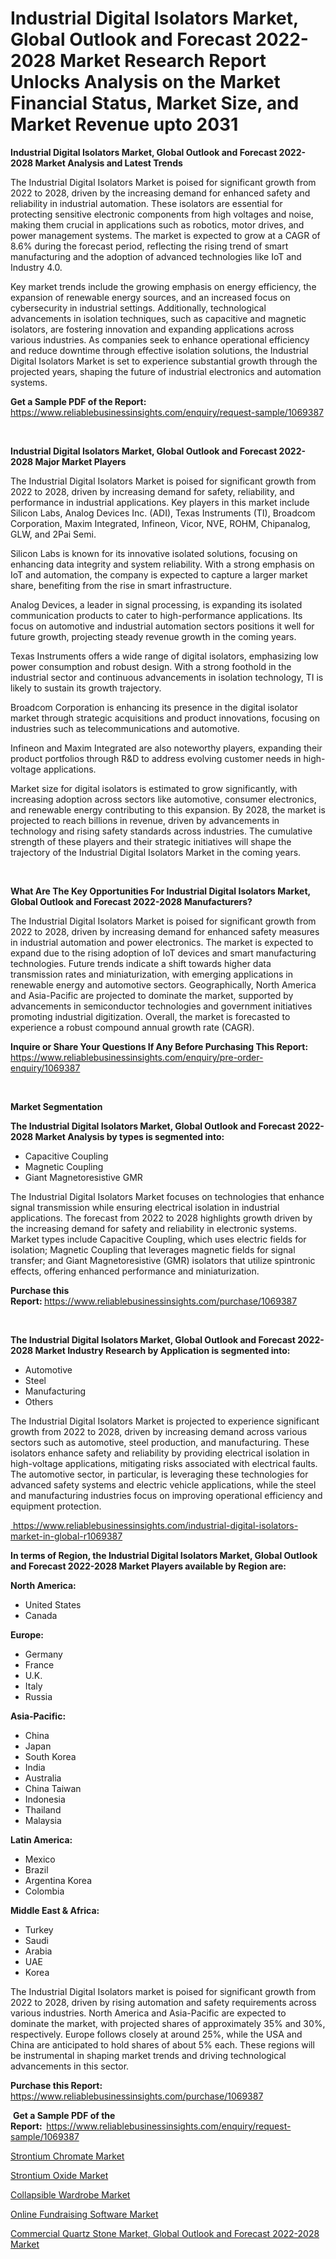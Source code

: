 <p><h1>Industrial Digital Isolators Market, Global Outlook and Forecast 2022-2028 Market Research Report Unlocks Analysis on the Market Financial Status, Market Size, and Market Revenue upto 2031</h1></p><p><strong>Industrial Digital Isolators Market, Global Outlook and Forecast 2022-2028 Market Analysis and Latest Trends</strong></p>
<p><p>The Industrial Digital Isolators Market is poised for significant growth from 2022 to 2028, driven by the increasing demand for enhanced safety and reliability in industrial automation. These isolators are essential for protecting sensitive electronic components from high voltages and noise, making them crucial in applications such as robotics, motor drives, and power management systems. The market is expected to grow at a CAGR of 8.6% during the forecast period, reflecting the rising trend of smart manufacturing and the adoption of advanced technologies like IoT and Industry 4.0.</p><p>Key market trends include the growing emphasis on energy efficiency, the expansion of renewable energy sources, and an increased focus on cybersecurity in industrial settings. Additionally, technological advancements in isolation techniques, such as capacitive and magnetic isolators, are fostering innovation and expanding applications across various industries. As companies seek to enhance operational efficiency and reduce downtime through effective isolation solutions, the Industrial Digital Isolators Market is set to experience substantial growth through the projected years, shaping the future of industrial electronics and automation systems.</p></p>
<p><strong>Get a Sample PDF of the Report:&nbsp;</strong> <a href="https://www.reliablebusinessinsights.com/enquiry/request-sample/1069387">https://www.reliablebusinessinsights.com/enquiry/request-sample/1069387</a></p>
<p>&nbsp;</p>
<p><strong>Industrial Digital Isolators Market, Global Outlook and Forecast 2022-2028 Major Market Players</strong></p>
<p><p>The Industrial Digital Isolators Market is poised for significant growth from 2022 to 2028, driven by increasing demand for safety, reliability, and performance in industrial applications. Key players in this market include Silicon Labs, Analog Devices Inc. (ADI), Texas Instruments (TI), Broadcom Corporation, Maxim Integrated, Infineon, Vicor, NVE, ROHM, Chipanalog, GLW, and 2Pai Semi.</p><p>Silicon Labs is known for its innovative isolated solutions, focusing on enhancing data integrity and system reliability. With a strong emphasis on IoT and automation, the company is expected to capture a larger market share, benefiting from the rise in smart infrastructure.</p><p>Analog Devices, a leader in signal processing, is expanding its isolated communication products to cater to high-performance applications. Its focus on automotive and industrial automation sectors positions it well for future growth, projecting steady revenue growth in the coming years.</p><p>Texas Instruments offers a wide range of digital isolators, emphasizing low power consumption and robust design. With a strong foothold in the industrial sector and continuous advancements in isolation technology, TI is likely to sustain its growth trajectory.</p><p>Broadcom Corporation is enhancing its presence in the digital isolator market through strategic acquisitions and product innovations, focusing on industries such as telecommunications and automotive.</p><p>Infineon and Maxim Integrated are also noteworthy players, expanding their product portfolios through R&D to address evolving customer needs in high-voltage applications. </p><p>Market size for digital isolators is estimated to grow significantly, with increasing adoption across sectors like automotive, consumer electronics, and renewable energy contributing to this expansion. By 2028, the market is projected to reach billions in revenue, driven by advancements in technology and rising safety standards across industries. The cumulative strength of these players and their strategic initiatives will shape the trajectory of the Industrial Digital Isolators Market in the coming years.</p></p>
<p>&nbsp;</p>
<p><strong>What Are The Key Opportunities For Industrial Digital Isolators Market, Global Outlook and Forecast 2022-2028 Manufacturers?</strong></p>
<p><p>The Industrial Digital Isolators Market is poised for significant growth from 2022 to 2028, driven by increasing demand for enhanced safety measures in industrial automation and power electronics. The market is expected to expand due to the rising adoption of IoT devices and smart manufacturing technologies. Future trends indicate a shift towards higher data transmission rates and miniaturization, with emerging applications in renewable energy and automotive sectors. Geographically, North America and Asia-Pacific are projected to dominate the market, supported by advancements in semiconductor technologies and government initiatives promoting industrial digitization. Overall, the market is forecasted to experience a robust compound annual growth rate (CAGR).</p></p>
<p><strong>Inquire or Share Your Questions If Any Before Purchasing This Report:</strong> <a href="https://www.reliablebusinessinsights.com/enquiry/pre-order-enquiry/1069387">https://www.reliablebusinessinsights.com/enquiry/pre-order-enquiry/1069387</a></p>
<p>&nbsp;</p>
<p><strong>Market Segmentation</strong></p>
<p><strong>The Industrial Digital Isolators Market, Global Outlook and Forecast 2022-2028 Market Analysis by types is segmented into:</strong></p>
<p><ul><li>Capacitive Coupling</li><li>Magnetic Coupling</li><li>Giant Magnetoresistive GMR</li></ul></p>
<p><p>The Industrial Digital Isolators Market focuses on technologies that enhance signal transmission while ensuring electrical isolation in industrial applications. The forecast from 2022 to 2028 highlights growth driven by the increasing demand for safety and reliability in electronic systems. Market types include Capacitive Coupling, which uses electric fields for isolation; Magnetic Coupling that leverages magnetic fields for signal transfer; and Giant Magnetoresistive (GMR) isolators that utilize spintronic effects, offering enhanced performance and miniaturization.</p></p>
<p><strong>Purchase this Report:&nbsp;</strong><a href="https://www.reliablebusinessinsights.com/purchase/1069387">https://www.reliablebusinessinsights.com/purchase/1069387</a></p>
<p>&nbsp;</p>
<p><strong>The Industrial Digital Isolators Market, Global Outlook and Forecast 2022-2028 Market Industry Research by Application is segmented into:</strong></p>
<p><ul><li>Automotive</li><li>Steel</li><li>Manufacturing</li><li>Others</li></ul></p>
<p><p>The Industrial Digital Isolators Market is projected to experience significant growth from 2022 to 2028, driven by increasing demand across various sectors such as automotive, steel production, and manufacturing. These isolators enhance safety and reliability by providing electrical isolation in high-voltage applications, mitigating risks associated with electrical faults. The automotive sector, in particular, is leveraging these technologies for advanced safety systems and electric vehicle applications, while the steel and manufacturing industries focus on improving operational efficiency and equipment protection.</p></p>
<p><a href="https://www.reliablebusinessinsights.com/industrial-digital-isolators-market-in-global-r1069387">&nbsp;https://www.reliablebusinessinsights.com/industrial-digital-isolators-market-in-global-r1069387</a></p>
<p><strong>In terms of Region, the Industrial Digital Isolators Market, Global Outlook and Forecast 2022-2028 Market Players available by Region are:</strong></p>
<p>
    <p> <strong> North America: </strong>
        <ul>
            <li>United States</li>
            <li>Canada</li>
        </ul>
        </p> 
    <p> <strong> Europe: </strong>
        <ul>
            <li>Germany</li>
            <li>France</li>
            <li>U.K.</li>
            <li>Italy</li>
            <li>Russia</li>
        </ul>
        </p> 
    <p> <strong> Asia-Pacific: </strong>
        <ul>
            <li>China</li>
            <li>Japan</li>
            <li>South Korea</li>
            <li>India</li>
            <li>Australia</li>
            <li>China Taiwan</li>
            <li>Indonesia</li>
            <li>Thailand</li>
            <li>Malaysia</li>
        </ul>
        </p> 
    <p> <strong> Latin America: </strong>
        <ul>
            <li>Mexico</li>
            <li>Brazil</li>
            <li>Argentina Korea</li>
            <li>Colombia</li>
        </ul>
        </p> 
    <p> <strong> Middle East & Africa: </strong>
        <ul>
            <li>Turkey</li>
            <li>Saudi</li>
            <li>Arabia</li>
            <li>UAE</li>
            <li>Korea</li>
        </ul>
    </p>
    </p>
<p><p>The Industrial Digital Isolators market is poised for significant growth from 2022 to 2028, driven by rising automation and safety requirements across various industries. North America and Asia-Pacific are expected to dominate the market, with projected shares of approximately 35% and 30%, respectively. Europe follows closely at around 25%, while the USA and China are anticipated to hold shares of about 5% each. These regions will be instrumental in shaping market trends and driving technological advancements in this sector.</p></p>
<p><strong>Purchase this Report: </strong><a href="https://www.reliablebusinessinsights.com/purchase/1069387">https://www.reliablebusinessinsights.com/purchase/1069387</a></p>
<p>&nbsp;<strong>Get a Sample PDF of the Report:&nbsp;&nbsp;</strong><a href="https://www.reliablebusinessinsights.com/enquiry/request-sample/1069387">https://www.reliablebusinessinsights.com/enquiry/request-sample/1069387</a></p>
<p><strong></strong></p>
<p><p><a href="https://issuu.com/reportprime-2/docs/strontium-chromate-market-size-2030_964bc29f5d4c05">Strontium Chromate Market</a></p><p><a href="https://issuu.com/reportprime-2/docs/strontium-oxide-market-size-2030.pp_a83c97bdd815a7">Strontium Oxide Market</a></p><p><a href="https://medium.com/@rania98r2024/the-collapsible-wardrobe-market-research-report-provides-an-in-depth-and-up-to-date-analysis-of-a2255725d76c">Collapsible Wardrobe Market</a></p><p><a href="https://www.linkedin.com/pulse/exploring-online-fundraising-software-market-dynamics-revenue-9cmzf?trackingId=R3zMbQ%2BqQ6COhPxM8Y9yLg%3D%3D">Online Fundraising Software Market</a></p><p><a href="https://github.com/WayneGriffin411/Market-Research-Report-List-1/blob/main/commercial-quartz-stone-market-global-outlook-and-forecast-2022-2028-market.md">Commercial Quartz Stone Market, Global Outlook and Forecast 2022-2028 Market</a></p></p>